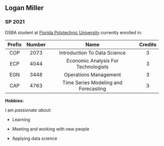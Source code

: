 ## Logan Miller

### SP 2021

DSBA student at [Florida Polytechnic University](https://www.floridapoly.edu) currently enrolled in: 

| Prefix   | Number   | Name                                 |  Credits  |
| :-------:| :------: | :----------------------------------: | :-------: |
| COP      | 2073     | Introduction To Data Science         | 3         |
| ECP      | 4044     | Economic Analysis For Technologists  | 3         |
| EGN      | 3448     | Operations Management                | 3         |
| CAP      | 4763     | Time Series Modeling and Forecasting | 3         |

**Hobbies:**

I am _passionate about_: 

- Learning

- Meeting and working with new people

- Applying data science
